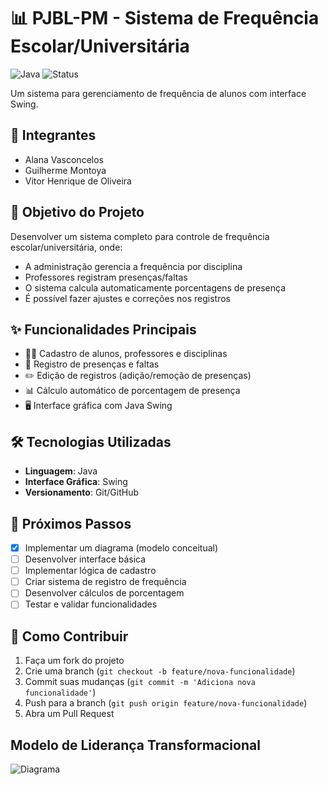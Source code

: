 # 📊 PJBL-PM - Sistema de Frequência Escolar/Universitária

![Java](https://img.shields.io/badge/Java-Swing-orange?logo=java)
![Status](https://img.shields.io/badge/Status-Em%20Desenvolvimento-blue)

Um sistema para gerenciamento de frequência de alunos com interface Swing.

## 👥 Integrantes
- Alana Vasconcelos
- Guilherme Montoya
- Vitor Henrique de Oliveira

## 🎯 Objetivo do Projeto
Desenvolver um sistema completo para controle de frequência escolar/universitária, onde:
- A administração gerencia a frequência por disciplina
- Professores registram presenças/faltas
- O sistema calcula automaticamente porcentagens de presença
- É possível fazer ajustes e correções nos registros

## ✨ Funcionalidades Principais
- 🧑‍🎓 Cadastro de alunos, professores e disciplinas
- 📅 Registro de presenças e faltas
- ✏️ Edição de registros (adição/remoção de presenças)
- 📊 Cálculo automático de porcentagem de presença
- 🖥️ Interface gráfica com Java Swing

## 🛠️ Tecnologias Utilizadas
- **Linguagem**: Java
- **Interface Gráfica**: Swing
- **Versionamento**: Git/GitHub

## 📌 Próximos Passos
- [X] Implementar um diagrama (modelo conceitual)
- [ ] Desenvolver interface básica
- [ ] Implementar lógica de cadastro
- [ ] Criar sistema de registro de frequência
- [ ] Desenvolver cálculos de porcentagem
- [ ] Testar e validar funcionalidades

## 📝 Como Contribuir
1. Faça um fork do projeto
2. Crie uma branch (`git checkout -b feature/nova-funcionalidade`)
3. Commit suas mudanças (`git commit -m 'Adiciona nova funcionalidade'`)
4. Push para a branch (`git push origin feature/nova-funcionalidade`)
5. Abra um Pull Request

## Modelo de Liderança Transformacional
![Diagrama](https://github.com/user-attachments/assets/065aac45-c687-401f-82a5-879f5b5b4f89)

